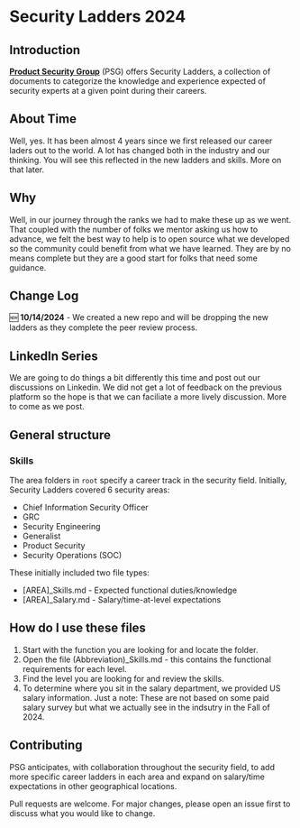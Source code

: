 # Security Ladders 2024

## Introduction

[**Product Security Group**](https://www.productsecuritygroup.com) (PSG) offers Security Ladders, a collection of documents to categorize the knowledge and experience expected of security experts at a given point during their careers.

## About Time

Well, yes. It has been almost 4 years since we first released our career laders out to the world. A lot has changed both in the industry and our thinking. You will see this reflected in the new ladders and skills. More on that later.

## Why
Well, in our journey through the ranks we had to make these up as we went. That coupled with the number of folks we mentor asking us how to advance, we felt the best way to help is to open source what we developed so the community could benefit from what we have learned. They are by no means complete but they are a good start for folks that need some guidance.

## Change Log

:new: **10/14/2024** - We created a new repo and will be dropping the new ladders as they complete the peer review process. 

## LinkedIn Series

We are going to do things a bit differently this time and post out our discussions on Linkedin. We did not get a lot of feedback on the previous platform so the hope is that we can faciliate a more lively discussion. More to come as we post.   

## General structure

### Skills

The area folders in `root` specify a career track in the security field. Initially, Security Ladders covered 6 security areas:

* Chief Information Security Officer
* GRC
* Security Engineering
* Generalist
* Product Security
* Security Operations (SOC)

These initially included two file types:

* [AREA]_Skills.md - Expected functional duties/knowledge
* [AREA]_Salary.md - Salary/time-at-level expectations

## How do I use these files

1. Start with the function you are looking for and locate the folder.
2. Open the file (Abbreviation)_Skills.md - this contains the functional requirements for each level.
3. Find the level you are looking for and review the skills.
4. To determine where you sit in the salary department, we provided US salary information. Just a note: These are not based on some paid salary survey but what we actually see in the indsutry in the Fall of 2024.

## Contributing

PSG anticipates, with collaboration throughout the security field, to add more specific career ladders in each area and expand on salary/time expectations in other geographical locations.

Pull requests are welcome. For major changes, please open an issue first to discuss what you would like to change.

